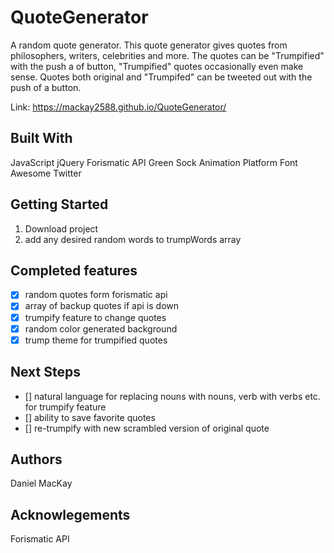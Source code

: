 # QuoteGenerator

A random quote generator. This quote generator gives quotes from philosophers, writers, celebrities and more. The quotes can be "Trumpified" with the push a of button, "Trumpified" quotes occasionally even make sense. Quotes both original and "Trumpifed" can be tweeted out with the push of a button.

Link: https://mackay2588.github.io/QuoteGenerator/

## Built With

JavaScript
jQuery
Forismatic API
Green Sock Animation Platform
Font Awesome
Twitter

## Getting Started

1. Download project
2. add any desired random words to trumpWords array

## Completed features

- [x] random quotes form forismatic api
- [x] array of backup quotes if api is down
- [x] trumpify feature to change quotes
- [x] random color generated background
- [x] trump theme for trumpified quotes

## Next Steps
- [] natural language for replacing nouns with nouns, verb with verbs etc. for trumpify feature
- [] ability to save favorite quotes
- [] re-trumpify with new scrambled version of original quote

## Authors
Daniel MacKay

## Acknowlegements
Forismatic API

